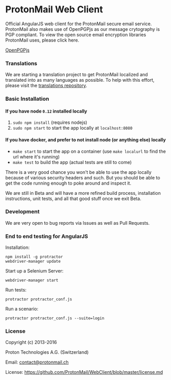 ProtonMail Web Client
=======

Official AngularJS web client for the ProtonMail secure email service. ProtonMail also makes use of OpenPGPjs as our message crytography is PGP compliant. To view the open source email encryption libraries ProtonMail uses, please click here.


[OpenPGPjs](https://github.com/openpgpjs/openpgpjs)

### Translations

We are starting a translation project to get ProtonMail localized and translated into as many languages as possible. To help with this effort, please visit the [translations repository](https://github.com/ProtonMail/translations).

### Basic Installation

#### If you have node `0.12` installed locally

1. `sudo npm install` (requires nodejs)
2. `sudo npm start` to start the app locally at `localhost:8080`

#### If you have docker, and prefer to not install node (or anything else) locally

- `make start` to start the app on a container (use `make localurl` to find the url where it's running)
- `make test` to build the app (actual tests are still to come)

There is a very good chance you won't be able to use the app locally because of various security headers and such. But you should be able to get the code running enough to poke around and inspect it.

We are still in Beta and will have a more refined build process, installation instructions, unit tests, and all that good stuff once we exit Beta.

### Development

We are very open to bug reports via Issues as well as Pull Requests.

### End to end testing for AngularJS

Installation:

```
npm install -g protractor
webdriver-manager update
```

Start up a Selenium Server:

```
webdriver-manager start
```

Run tests:

```
protractor protractor_conf.js
```

Run a scenario:

```
protractor protractor_conf.js --suite=login
```

### License

Copyright (c) 2013-2016

Proton Technologies A.G. (Switzerland)

Email: contact@protonmail.ch

License: https://github.com/ProtonMail/WebClient/blob/master/license.md
